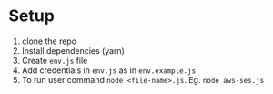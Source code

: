 # Setup
1. clone the repo
2. Install dependencies (yarn)
3. Create `env.js` file
4. Add credentials in `env.js` as in `env.example.js`
5. To run user command `node <file-name>.js`. Eg. `node aws-ses.js`